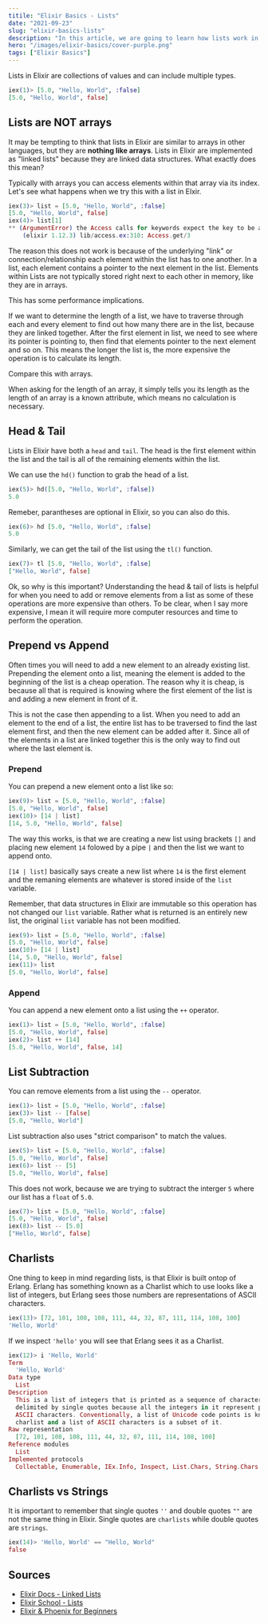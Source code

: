 ```yaml
---
titile: "Elixir Basics - Lists"
date: "2021-09-23"
slug: "elixir-basics-lists"
description: "In this article, we are going to learn how lists work in Elixir."
hero: "/images/elixir-basics/cover-purple.png"
tags: ["Elixir Basics"]
---
```


Lists in Elixir are collections of values and can include multiple types.

```elixir
iex(1)> [5.0, "Hello, World", :false]
[5.0, "Hello, World", false]
```

## Lists are NOT arrays

It may be tempting to think that lists in Elixir are similar to arrays in other languages, but they are **nothing like arrays**. Lists in Elixir are implemented as "linked lists" because they are linked data structures. What exactly does this mean?

Typically with arrays you can access elements within that array via its index. Let's see what happens when we try this with a list in Elxir.

```elixir
iex(3)> list = [5.0, "Hello, World", :false]
[5.0, "Hello, World", false]
iex(4)> list[1]
** (ArgumentError) the Access calls for keywords expect the key to be an atom, got: 1
    (elixir 1.12.3) lib/access.ex:310: Access.get/3
```

The reason this does not work is because of the underlying "link" or connection/relationship each element within the list has to one another. In a list, each element contains a pointer to the next element in the list. Elements within Lists are not typically stored right next to each other in memory, like they are in arrays.

This has some performance implications.

If we want to determine the length of a list, we have to traverse through each and every element to find out how many there are in the list, because they are linked together. After the first element in list, we need to see where its pointer is pointing to, then find that elements pointer to the next element and so on. This means the longer the list is, the more expensive the operation is to calculate its length.

Compare this with arrays.

When asking for the length of an array, it simply tells you its length as the length of an array is a known attribute, which means no calculation is necessary.

## Head & Tail

Lists in Elixir have both a `head` and `tail`. The head is the first element within the list and the tail is all of the remaining elements within the list.

We can use the `hd()` function to grab the head of a list.

```elixir
iex(5)> hd([5.0, "Hello, World", :false])
5.0
```

Remeber, parantheses are optional in Elixir, so you can also do this.

```elixir
iex(6)> hd [5.0, "Hello, World", :false]
5.0
```

Similarly, we can get the tail of the list using the `tl()` function.

```elixir
iex(7)> tl [5.0, "Hello, World", :false]
["Hello, World", false]
```

Ok, so why is this important? Understanding the head & tail of lists is helpful for when you need to add or remove elements from a list as some of these operations are more expensive than others. To be clear, when I say more expensive, I mean it will require more computer resources and time to perform the operation.

## Prepend vs Append

Often times you will need to add a new element to an already existing list. Prepending the element onto a list, meaning the element is added to the beginning of the list is a cheap operation. The reason why it is cheap, is because all that is required is knowing where the first element of the list is and adding a new element in front of it.

This is not the case then appending to a list. When you need to add an element to the end of a list, the entire list has to be traversed to find the last element first, and then the new element can be added after it. Since all of the elements in a list are linked together this is the only way to find out where the last element is.

### Prepend

You can prepend a new element onto a list like so:

```elixir
iex(9)> list = [5.0, "Hello, World", :false]
[5.0, "Hello, World", false]
iex(10)> [14 | list]
[14, 5.0, "Hello, World", false]
```

The way this works, is that we are creating a new list using brackets `[]` and placing new element `14` folowed by a pipe `|` and then the list we want to append onto.

`[14 | list]` basically says create a new list where `14` is the first element and the remaning elements are whatever is stored inside of the `list` variable.

Remember, that data structures in Elixir are immutable so this operation has not changed our `list` variable. Rather what is returned is an entirely new list, the original `list` variable has not been modified.

```elixir
iex(9)> list = [5.0, "Hello, World", :false]
[5.0, "Hello, World", false]
iex(10)> [14 | list]
[14, 5.0, "Hello, World", false]
iex(11)> list
[5.0, "Hello, World", false]
```

### Append

You can append a new element onto a list using the `++` operator.

```elixir
iex(1)> list = [5.0, "Hello, World", :false]
[5.0, "Hello, World", false]
iex(2)> list ++ [14]
[5.0, "Hello, World", false, 14]
```

## List Subtraction

You can remove elements from a list using the `--` operator.

```elixir
iex(1)> list = [5.0, "Hello, World", :false]
iex(3)> list -- [false]
[5.0, "Hello, World"]
```

List subtraction also uses "strict comparison" to match the values.

```elixir
iex(5)> list = [5.0, "Hello, World", :false]
[5.0, "Hello, World", false]
iex(6)> list -- [5]
[5.0, "Hello, World", false]
```

This does not work, because we are trying to subtract the interger `5` where our list has a `float` of `5.0`.

```elixir
iex(7)> list = [5.0, "Hello, World", :false]
[5.0, "Hello, World", false]
iex(8)> list -- [5.0]
["Hello, World", false]
```

## Charlists

One thing to keep in mind regarding lists, is that Elixir is built ontop of Erlang. Erlang has something known as a Charlist which to use looks like a list of integers, but Erlang sees those numbers are representations of ASCII characters.

```elixir
iex(13)> [72, 101, 108, 108, 111, 44, 32, 87, 111, 114, 108, 100]
'Hello, World'
```

If we inspect `'hello'` you will see that Erlang sees it as a Charlist.

```elixir
iex(12)> i 'Hello, World'
Term
  'Hello, World'
Data type
  List
Description
  This is a list of integers that is printed as a sequence of characters
  delimited by single quotes because all the integers in it represent printable
  ASCII characters. Conventionally, a list of Unicode code points is known as a
  charlist and a list of ASCII characters is a subset of it.
Raw representation
  [72, 101, 108, 108, 111, 44, 32, 87, 111, 114, 108, 100]
Reference modules
  List
Implemented protocols
  Collectable, Enumerable, IEx.Info, Inspect, List.Chars, String.Chars
```

## Charlists vs Strings

It is important to remember that single quotes `''` and double quotes `""` are not the same thing in Elixir. Single quotes are `charlists` while double quotes are `strings`.

```elixir
iex(14)> 'Hello, World' == "Hello, World"
false
```

## Sources

- [Elixir Docs - Linked Lists](https://elixir-lang.org/getting-started/basic-types.html#linked-lists)
- [Elixir School - Lists](https://elixirschool.com/en/lessons/basics/collections/#lists)
- [Elixir & Phoenix for Beginners](https://www.knowthen.com/elixir-and-phoenix-for-beginners)
